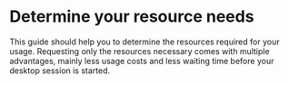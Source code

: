# Determine your resource needs

This guide should help you to determine the resources required for your usage. Requesting only the resources necessary comes with multiple advantages, mainly less usage costs and less waiting time before your desktop session is started.
